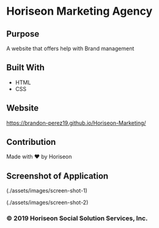 # Horiseon Marketing Agency

## Purpose
A website that offers help with Brand management

## Built With
* HTML
* CSS

## Website
https://brandon-perez19.github.io/Horiseon-Marketing/

## Contribution
Made with ❤️️ by Horiseon

## Screenshot of Application
(./assets/images/screen-shot-1)

(./assets/images/screen-shot-2)


### © 2019 Horiseon Social Solution Services, Inc.
